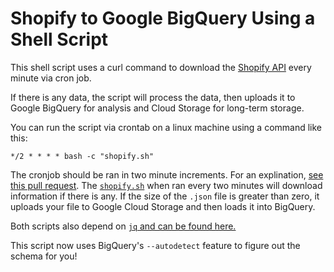 # Shopify to Google BigQuery Using a Shell Script

This shell script uses a curl command to download the
[Shopify API](https://help.shopify.com/api/reference/order) every minute via
cron job.

If there is any data, the script will process the data, then uploads it to
Google BigQuery for analysis and Cloud Storage for long-term storage.

You can run the script via crontab on a linux machine using a command like this:

`*/2 * * * * bash -c "shopify.sh"`

The cronjob should be ran in two minute increments. For an explination, [see
this pull request](https://github.com/chipoglesby/shopifyToBigQuery/pull/1).
The [`shopify.sh`](shopify.sh) when ran every two minutes will download
information if there is any. If the size of the `.json` file is greater than
zero, it uploads your file to Google Cloud Storage and then loads it into
BigQuery.

Both scripts also depend on
[`jq` and can be found here.](https://stedolan.github.io/jq/)

This script now uses BigQuery's `--autodetect` feature to figure out the schema for you!
